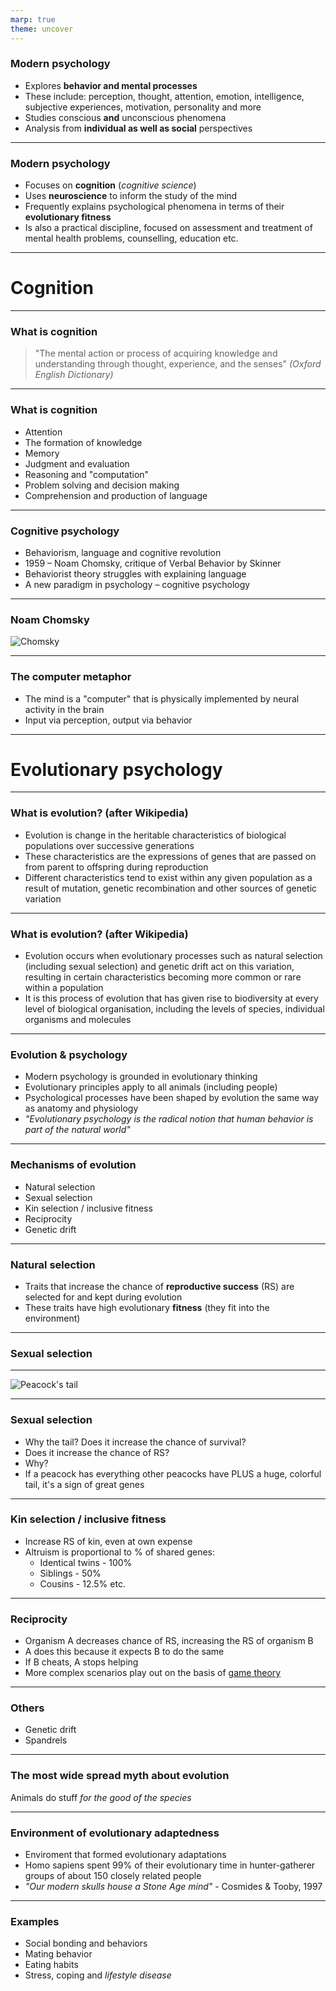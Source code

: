 ```yaml
---
marp: true
theme: uncover
---
```


### Modern psychology

* Explores **behavior and mental processes** 
* These include: perception, thought, attention, emotion, intelligence, subjective experiences, motivation, personality and more
* Studies conscious **and** unconscious phenomena
* Analysis from **individual as well as social** perspectives

---

### Modern psychology

* Focuses on **cognition** (*cognitive science*)
* Uses **neuroscience** to inform the study of the mind
* Frequently explains psychological phenomena in terms of their **evolutionary fitness**
* Is also a practical discipline, focused on assessment and treatment of mental health problems, counselling, education etc.


---

# Cognition

---

### What is cognition

> "The mental action or process of acquiring knowledge and understanding through thought, experience, and the senses"
*(Oxford English Dictionary)*

---

### What is cognition

* Attention
* The formation of knowledge 
* Memory 
* Judgment and evaluation 
* Reasoning and "computation" 
* Problem solving and decision making 
* Comprehension and production of language

---

### Cognitive psychology

* Behaviorism, language and cognitive revolution
* 1959 – Noam Chomsky, critique of Verbal Behavior by Skinner
* Behaviorist theory struggles with explaining language
* A new paradigm in psychology – cognitive psychology

---

### Noam Chomsky

![Chomsky](img/02chomsky.png)

---


### The computer metaphor

* The mind  is a "computer" that is physically implemented by neural activity in the brain
* Input via perception, output via behavior

---

# Evolutionary psychology

---

### What is evolution? (after Wikipedia)

* Evolution is change in the heritable characteristics of biological populations over successive generations
* These characteristics are the expressions of genes that are passed on from parent to offspring during reproduction 
* Different characteristics tend to exist within any given population as a result of mutation, genetic recombination and other sources of genetic variation

---

### What is evolution? (after Wikipedia)

* Evolution occurs when evolutionary processes such as natural selection (including sexual selection) and genetic drift act on this variation, resulting in certain characteristics becoming more common or rare within a population
* It is this process of evolution that has given rise to biodiversity at every level of biological organisation, including the levels of species, individual organisms and molecules

---

### Evolution & psychology

* Modern psychology is grounded in evolutionary thinking
* Evolutionary principles apply to all animals (including people)
* Psychological processes have been shaped by evolution the same way as anatomy and physiology
* *"Evolutionary psychology is the radical notion that human behavior is part of the natural world"*

---

### Mechanisms of evolution

* Natural selection
* Sexual selection
* Kin selection / inclusive fitness
* Reciprocity
* Genetic drift 


---

### Natural selection

* Traits that increase the chance of **reproductive success** (RS) are selected for and kept during evolution
* These traits have high evolutionary **fitness** (they fit into the environment)

---

### Sexual selection

---

![Peacock's tail](img/peacock.jpg)

---

### Sexual selection


* Why the tail? Does it increase the chance of survival?
* Does it increase the chance of RS?
* Why?
* If a peacock has everything other peacocks have PLUS a huge, colorful tail, it's a sign of great genes


---

### Kin selection / inclusive fitness

* Increase RS of kin, even at own expense
* Altruism is proportional to % of shared genes:
  - Identical twins - 100%
  - Siblings - 50%
  - Cousins - 12.5% etc.

---

### Reciprocity

* Organism A decreases chance of RS, increasing the RS of organism B
* A does this because it expects B to do the same
* If B cheats, A stops helping
* More complex scenarios play out on the basis of [game theory](https://en.wikipedia.org/wiki/Tit_for_tat)

---

### Others

* Genetic drift
* Spandrels

---

### The most wide spread myth about evolution

Animals do stuff _for the good of the species_

---

### Environment of evolutionary adaptedness

* Enviroment that formed evolutionary adaptations
* Homo sapiens spent 99% of their evolutionary time in hunter-gatherer groups of about 150 closely related people
* *"Our modern skulls house a Stone Age mind"* - Cosmides & Tooby, 1997

---

### Examples

* Social bonding and behaviors
* Mating behavior
* Eating habits
* Stress, coping and _lifestyle disease_
